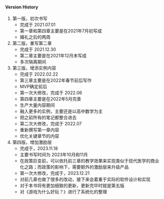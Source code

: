 #### Version History

1. 第一版，初次书写
    - 完成于 2021.07.01 
    - 第一章和第四章主要是在2021年7月初写成
    - 婚礼之后的两周
1. 第二版，重写第二章
    - 完成于 2021.12.30
    - 第二章主要是在2021年12月末写成
    - 多次隔离期间
1. 第三版，增添实例内容
    - 完成于 2022.02.22
    - 第三章主要是在2022年春节前后写作
    - MVP确定前后
    - 第一次大修改，完成于 2022.06
    - 第四章主要是在2022年5月完善
    - 生产大量内容期间
    - 融入更多的实例，主要还是以高中数学为主
    - 把之前所有的笔记都整合进去
    - 第二次大修改，完成于 2022.07
    - 重新撰写第一章内容
    - 优化关键章节的内容
1. 第四版，增加激励层
    - 完成于，2023.11.18
    - 主要书写时间为 2023年10月和11月
    - 在政策巨变前，可以依托前三章的教学效果来实现类似于现代医学的商业化之路；而政策的影响下，需要额外的激励层来升级产品
    - 第一次大修改，完成于，2023.12.21
    - 对前几章也做了很多的改动，接下来会着重于实际的软件设计和实现
    - 对于本书将有更加细致的更新，更新完毕时就是第五版
    - 对《游戏为什么好玩？》进行了系统化的整理